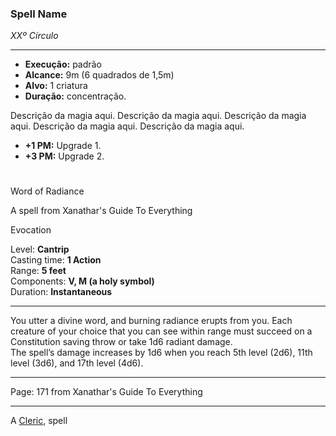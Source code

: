 ### Spell Name
*XXº Círculo*
___
- **Execução:** padrão
- **Alcance:** 9m (6 quadrados de 1,5m)
- **Alvo:** 1 criatura
- **Duração:** concentração.

Descrição da magia aqui. Descrição da magia aqui. Descrição da magia aqui. Descrição da magia aqui. Descrição da magia aqui.

- **+1 PM:** Upgrade 1.
- **+3 PM:** Upgrade 2.
#   
Word of Radiance

A spell from Xanathar's Guide To Everything

Evocation

Level: **Cantrip**  
Casting time: **1 Action**  
Range: **5 feet**  
Components: **V, M (a holy symbol)**  
Duration: **Instantaneous**  

---

You utter a divine word, and burning radiance erupts from you. Each creature of your choice that you can see within range must succeed on a Constitution saving throw or take 1d6 radiant damage.  
The spell’s damage increases by 1d6 when you reach 5th level (2d6), 11th level (3d6), and 17th level (4d6).

---

Page: 171 from Xanathar's Guide To Everything

---

A [Cleric](https://www.dnd-spells.com/spells/class/Cleric), spell